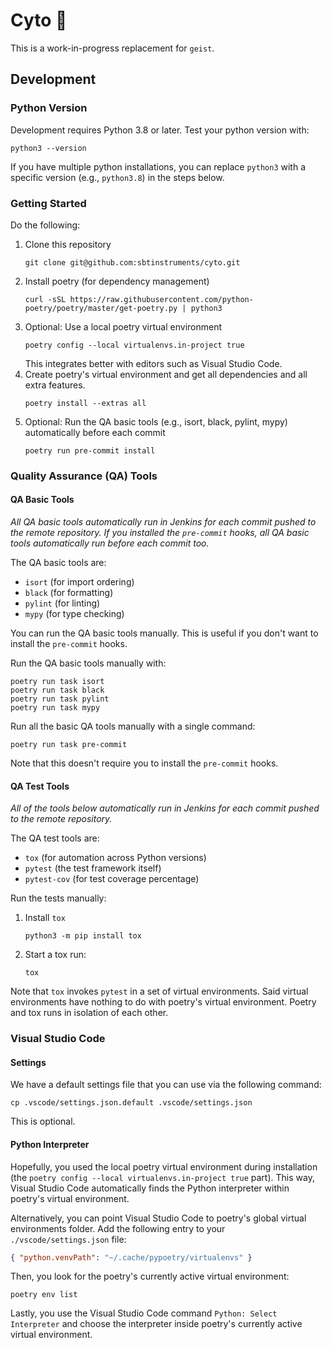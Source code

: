 # Cyto 🦠

This is a work-in-progress replacement for `geist`.

## Development

### Python Version

Development requires Python 3.8 or later. Test your python version with:
```shell
python3 --version
```

If you have multiple python installations, you can replace `python3`
with a specific version (e.g., `python3.8`) in the steps below.

### Getting Started

Do the following:

 1. Clone this repository
    ```shell
    git clone git@github.com:sbtinstruments/cyto.git
    ```
 2. Install poetry (for dependency management)
    ```shell
    curl -sSL https://raw.githubusercontent.com/python-poetry/poetry/master/get-poetry.py | python3
    ```
 3. Optional: Use a local poetry virtual environment
    ```shell
    poetry config --local virtualenvs.in-project true
    ```
    This integrates better with editors such as Visual Studio Code.
 4. Create poetry's virtual environment and get all dependencies
 and all extra features.
    ```shell
    poetry install --extras all
    ```
 5. Optional: Run the QA basic tools (e.g., isort, black, pylint, mypy) automatically before each commit
    ```shell
    poetry run pre-commit install
    ```

### Quality Assurance (QA) Tools

#### QA Basic Tools

*All QA basic tools automatically run in Jenkins for each commit pushed
to the remote repository. If you installed the `pre-commit` hooks,
all QA basic tools automatically run before each commit too.*

The QA basic tools are:
 * `isort` (for import ordering)
 * `black` (for formatting)
 * `pylint` (for linting)
 * `mypy` (for type checking)

You can run the QA basic tools manually. This is useful if you
don't want to install the `pre-commit` hooks.

Run the QA basic tools manually with:
```shell
poetry run task isort
poetry run task black
poetry run task pylint
poetry run task mypy
```

Run all the basic QA tools manually with a single command:

```shell
poetry run task pre-commit
```

Note that this doesn't require you to install the `pre-commit` hooks.

#### QA Test Tools

*All of the tools below automatically run in Jenkins for each
commit pushed to the remote repository.*

The QA test tools are:
 * `tox` (for automation across Python versions)
 * `pytest` (the test framework itself)
 * `pytest-cov` (for test coverage percentage)

Run the tests manually:

 1. Install `tox`
    ```shell
    python3 -m pip install tox
    ```
 2. Start a tox run:
    ```
    tox
    ```

Note that `tox` invokes `pytest` in a set of virtual environments. Said
virtual environments have nothing to do with poetry's virtual environment. Poetry and tox runs in isolation of each other.

### Visual Studio Code

#### Settings

We have a default settings file that you can use via the following command:
```shell
cp .vscode/settings.json.default .vscode/settings.json
```
This is optional.

#### Python Interpreter

Hopefully, you used the local poetry virtual environment during
installation (the `poetry config --local virtualenvs.in-project true` part). This way, Visual Studio Code automatically finds the
Python interpreter within poetry's virtual environment.

Alternatively, you can point Visual Studio Code to poetry's
global virtual environments folder. Add the following entry
to your `./vscode/settings.json` file:
```json
{ "python.venvPath": "~/.cache/pypoetry/virtualenvs" }
```

Then, you look for the poetry's currently active virtual environment:
```shell
poetry env list
```

Lastly, you use the Visual Studio Code command
`Python: Select Interpreter` and choose the interpreter inside
poetry's currently active virtual environment.